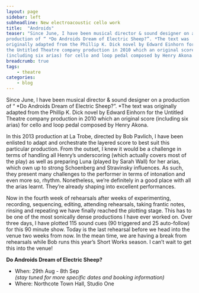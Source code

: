 ```yaml
---
layout: page
sidebar: left
subheadline: New electroacoustic cello work
title:  "Androids"
teaser: "Since June, I have been musical director & sound designer on a
production of “ *Do Androids Dream of Electric Sheep?”. *The text was
originally adapted from the Phillip K. Dick novel by Edward Einhorn for
the Untitled Theatre company production in 2010 which an original score
(including six arias) for cello and loop pedal composed by Henry Akona."
breadcrumb: true
tags:
    - theatre
categories:
    - blog
---
```



Since June, I have been musical director & sound designer on a
production of “ *Do Androids Dream of Electric Sheep?”. *The text was
originally adapted from the Phillip K. Dick novel by Edward Einhorn for
the Untitled Theatre company production in 2010 which an original score
(including six arias) for cello and loop pedal composed by Henry Akona. 

In this 2013 production at La Trobe, directed by Bob Pavlich, I have
been enlisted to adapt and orchestrate the layered score to best suit
this particular production. From the outset, I knew it would be a
challenge in terms of handling all Henry’s underscoring (which actually
covers most of the play) as well as preparing Luna (played by Sarah
Wall) for her arias, which own up to strong Schoenberg and Stravinsky
influences. As such, they present many challenges to the performer in
terms of intonation and even more so, rhythm. Nonetheless, we’re
definitely in a good place with all the arias learnt. They’re already
shaping into excellent performances.

Now in the fourth week of rehearsals after weeks of experimenting,
recording, sequencing, editing, attending rehearsals, taking frantic
notes, rinsing and repeating we have finally reached the plotting
stage. This has to be one of the most sonically dense productions I have
ever worked on. Over three days, I have plotted 115 sound cues (90
triggered and 25 auto-follow) for this 90 minute show. Today is the last
rehearsal before we head into the venue two weeks from now. In the mean
time, we are having a break from rehearsals while Bob runs this year’s
Short Works season. I can’t wait to get this into the venue!

**Do Androids Dream of Electric Sheep?**

-   When: 29th Aug - 8th Sep \
    *(stay tuned for more specific dates and booking information)*
-   Where: Northcote Town Hall, Studio One

